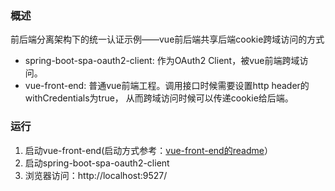 ### 概述
前后端分离架构下的统一认证示例——vue前后端共享后端cookie跨域访问的方式
* spring-boot-spa-oauth2-client: 作为OAuth2 Client，被vue前端跨域访问。
* vue-front-end: 普通vue前端工程。调用接口时候需要设置http header的withCredentials为true，
从而跨域访问时候可以传递cookie给后端。

### 运行
1. 启动vue-front-end(启动方式参考：[vue-front-end的readme](vue-front-end/README.md)）
2. 启动spring-boot-spa-oauth2-client
3. 浏览器访问：http://localhost:9527/

